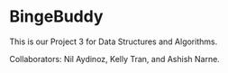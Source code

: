 # BingeBuddy

This is our Project 3 for Data Structures and Algorithms.

Collaborators: Nil Aydinoz, Kelly Tran, and Ashish Narne.

